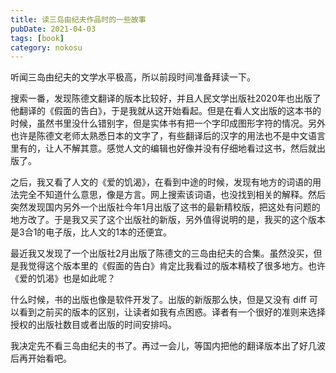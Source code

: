 ```yaml
---
title: 读三岛由纪夫作品时的一些故事
pubDate: 2021-04-03
tags: [book]
category: nokosu
---
```


听闻三岛由纪夫的文学水平极高，所以前段时间准备拜读一下。

搜索一番，发现陈德文翻译的版本比较好，并且人民文学出版社2020年也出版了他翻译的《假面的告白》，于是我就从这开始看起。但是在看人文出版的这本书的时候，虽然书里没什么错别字，但是实体书有把一个字印成图形字符的情况。另外也许是陈德文老师太熟悉日本的文字了，有些翻译后的汉字的用法也不是中文语言里有的，让人不解其意。感觉人文的编辑也好像并没有仔细地看过这书，然后就出版了。

之后，我又看了人文的《爱的饥渴》，在看到中途的时候，发现有地方的词语的用法完全不知道什么意思，像是方言。网上搜索该词语，也没找到相关的解释。然后突然发现国内另外一个出版社今年1月出版了这书的最新精校版，把这处有问题的地方改了。于是我又买了这个出版社的新版，另外值得说明的是，我买的这个版本是3合1的电子版，比人文的1本的还便宜。

最近我又发现了一个出版社2月出版了陈德文的三岛由纪夫的合集。虽然没买，但是我觉得这个版本里的《假面的告白》肯定比我看过的版本精校了很多地方。也许《爱的饥渴》也是如此呢？

什么时候，书的出版也像是软件开发了。出版的新版那么快，但是又没有 diff 可以看到之前买的版本的区别，让读者如我有点困惑。译者有一个很好的准则来选择授权的出版社数目或者出版的时间安排吗。

我决定先不看三岛由纪夫的书了。再过一会儿，等国内把他的翻译版本出了好几波后再开始看吧。
